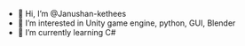 - 👋 Hi, I’m @Janushan-kethees
- 👀 I’m interested in Unity game engine, python, GUI, Blender
- 🌱 I’m currently learning C#


<!---
Janushan-kethees/Janushan-kethees is a ✨ special ✨ repository because its `README.md` (this file) appears on your GitHub profile.
You can click the Preview link to take a look at your changes.
--->
